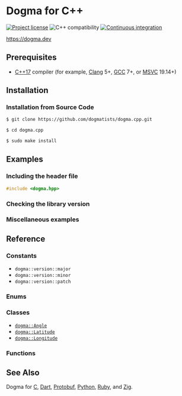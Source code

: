 # Dogma for C++

[![Project license](https://img.shields.io/badge/license-Public%20Domain-blue.svg)](https://unlicense.org)
![C++ compatibility](https://img.shields.io/badge/c%2B%2B-17%20%7C%2020-blue)
[![Continuous integration](https://github.com/dogmatists/dogma.cpp/workflows/CI/badge.svg)](https://github.com/dogmatists/dogma.cpp/actions?query=workflow:CI)

<https://dogma.dev>

## Prerequisites

- [C++17][] compiler (for example, [Clang][] 5+, [GCC][] 7+, or [MSVC][] 19.14+)

[C++17]: https://en.wikipedia.org/wiki/C%2B%2B17
[Clang]: https://clang.llvm.org
[GCC]:   https://gcc.gnu.org
[MSVC]:  https://en.wikipedia.org/wiki/Microsoft_Visual_C%2B%2B

## Installation

### Installation from Source Code

```bash
$ git clone https://github.com/dogmatists/dogma.cpp.git

$ cd dogma.cpp

$ sudo make install
```

## Examples

### Including the header file

```c++
#include <dogma.hpp>
```

### Checking the library version

### Miscellaneous examples

## Reference

### Constants

- `dogma::version::major`
- `dogma::version::minor`
- `dogma::version::patch`

### Enums

### Classes

- [`dogma::Angle`](https://dogma.dev/Angle)
- [`dogma::Latitude`](https://dogma.dev/Latitude)
- [`dogma::Longitude`](https://dogma.dev/Longitude)

### Functions

## See Also

Dogma for [C][], [Dart][], [Protobuf][], [Python][], [Ruby][], and [Zig][].

[C]:        https://github.com/dogmatists/dogma.c
[C++]:      https://github.com/dogmatists/dogma.cpp
[Dart]:     https://github.com/dogmatists/dogma.dart
[Protobuf]: https://github.com/dogmatists/dogma.pb
[Python]:   https://github.com/dogmatists/dogma.py
[Ruby]:     https://github.com/dogmatists/dogma.rb
[Zig]:      https://github.com/dogmatists/dogma.zig
